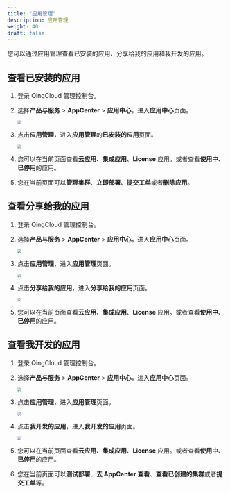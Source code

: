 ```yaml
---
title: "应用管理"
description: 应用管理
weight: 40
draft: false
---
```


您可以通过应用管理查看已安装的应用、分享给我的应用和我开发的应用。

## 查看已安装的应用

1. 登录 QingCloud 管理控制台。

2. 选择**产品与服务** > **AppCenter** > **应用中心**，进入**应用中心**页面。

   <img src="../../../_images/um_appcenter.png" style="zoom:50%;" />

3. 点击**应用管理**，进入**应用管理**的**已安装的应用**页面。

   <img src="../../../_images/um_intall_app.png" style="zoom:50%;" />

4. 您可以在当前页面查看**云应用**、**集成应用**、**License** 应用。或者查看**使用中**、**已停用**的应用。

5. 您在当前页面可以**管理集群**、**立即部署**、**提交工单**或者**删除应用**。

## 查看分享给我的应用

1. 登录 QingCloud 管理控制台。

2. 选择**产品与服务** > **AppCenter** > **应用中心**，进入**应用中心**页面。

   <img src="../../../_images/um_appcenter.png" style="zoom:50%;" />

3. 点击**应用管理**，进入**应用管理**页面。

   <img src="../../../_images/um_app_mgmt.png" style="zoom:50%;" />

4. 点击**分享给我的应用**，进入**分享给我的应用**页面。

   <img src="../../../_images/um_share_app.png" style="zoom:50%;" />

5. 您可以在当前页面查看**云应用**、**集成应用**、**License** 应用。或者查看**使用中**、**已停用**的应用。

## 查看我开发的应用

1. 登录 QingCloud 管理控制台。

2. 选择**产品与服务** > **AppCenter** > **应用中心**，进入**应用中心**页面。

   <img src="../../../_images/um_appcenter.png" style="zoom:50%;" />

3. 点击**应用管理**，进入**应用管理**页面。

   <img src="../../../_images/um_app_mgmt.png" style="zoom:50%;" />

4. 点击**我开发的应用**，进入**我开发的应用**页面。

   <img src="../../../_images/um_mine_app.png" style="zoom:50%;" />

5. 您可以在当前页面查看**云应用**、**集成应用**、**License** 应用。或者查看**使用中**、**已停用**的应用。

6. 您在当前页面可以**测试部署**、**去 AppCenter 查看**、**查看已创建的集群**或者**提交工单**等。
